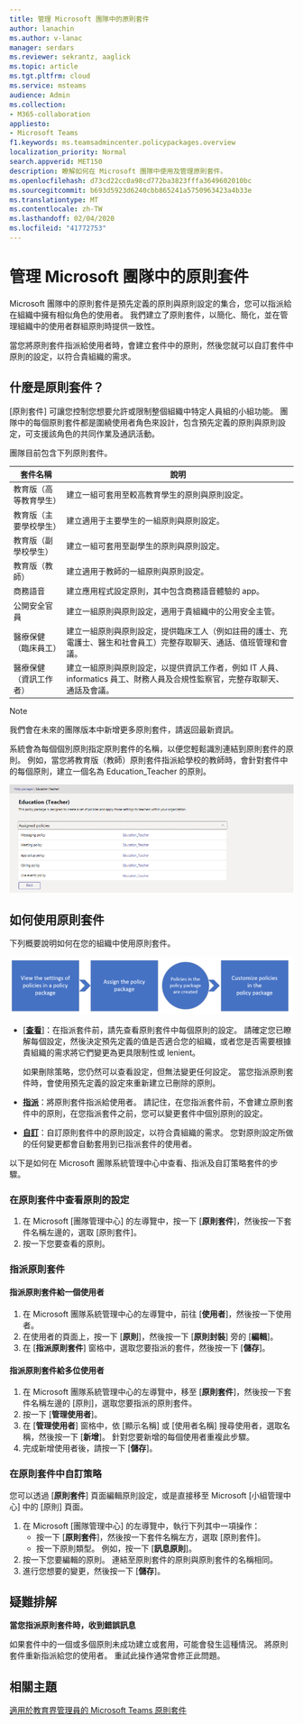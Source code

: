 ```yaml
---
title: 管理 Microsoft 團隊中的原則套件
author: lanachin
ms.author: v-lanac
manager: serdars
ms.reviewer: sekrantz, aaglick
ms.topic: article
ms.tgt.pltfrm: cloud
ms.service: msteams
audience: Admin
ms.collection:
- M365-collaboration
appliesto:
- Microsoft Teams
f1.keywords: ms.teamsadmincenter.policypackages.overview
localization_priority: Normal
search.appverid: MET150
description: 瞭解如何在 Microsoft 團隊中使用及管理原則套件。
ms.openlocfilehash: d73cd22cc0a98cd772ba3823fffa3649602010bc
ms.sourcegitcommit: b693d5923d6240cbb865241a5750963423a4b33e
ms.translationtype: MT
ms.contentlocale: zh-TW
ms.lasthandoff: 02/04/2020
ms.locfileid: "41772753"
---
```

# <a name="manage-policy-packages-in-microsoft-teams"></a>管理 Microsoft 團隊中的原則套件

Microsoft 團隊中的原則套件是預先定義的原則與原則設定的集合，您可以指派給在組織中擁有相似角色的使用者。 我們建立了原則套件，以簡化、簡化，並在管理組織中的使用者群組原則時提供一致性。  

當您將原則套件指派給使用者時，會建立套件中的原則，然後您就可以自訂套件中原則的設定，以符合貴組織的需求。

## <a name="what-is-a-policy-package"></a>什麼是原則套件？

[原則套件] 可讓您控制您想要允許或限制整個組織中特定人員組的小組功能。 團隊中的每個原則套件都是圍繞使用者角色來設計，包含預先定義的原則與原則設定，可支援該角色的共同作業及通訊活動。

團隊目前包含下列原則套件。

|**套件名稱**  |**說明** |
|---------|---------|
|教育版（高等教育學生）    |建立一組可套用至較高教育學生的原則與原則設定。|
|教育版（主要學校學生）   |建立適用于主要學生的一組原則與原則設定。|
|教育版（副學校學生）    |建立一組可套用至副學生的原則與原則設定。         |
|教育版（教師）    |建立適用于教師的一組原則與原則設定。      |
|商務語音 |建立應用程式設定原則，其中包含商務語音體驗的 app。|
|公開安全官員   |建立一組原則與原則設定，適用于貴組織中的公用安全主管。|
|醫療保健（臨床員工）  |建立一組原則與原則設定，提供臨床工人（例如註冊的護士、充電護士、醫生和社會員工）完整存取聊天、通話、值班管理和會議。 |
|醫療保健（資訊工作者）  |建立一組原則與原則設定，以提供資訊工作者，例如 IT 人員、informatics 員工、財務人員及合規性監察官，完整存取聊天、通話及會議。|


> [!NOTE]
> 我們會在未來的團隊版本中新增更多原則套件，請返回最新資訊。  

系統會為每個個別原則指定原則套件的名稱，以便您輕鬆識別連結到原則套件的原則。
例如，當您將教育版（教師）原則套件指派給學校的教師時，會針對套件中的每個原則，建立一個名為 Education_Teacher 的原則。

![教育版（教師）原則套件的螢幕擷取畫面](media/policy-packages-education_teacher.png)

## <a name="how-to-use-policy-packages"></a>如何使用原則套件

下列概要說明如何在您的組織中使用原則套件。

![使用原則套件的概覽](media/manage-policy-packages-overview.png)

- [**[查看](#view-the-settings-of-a-policy-in-a-policy-package)**]：在指派套件前，請先查看原則套件中每個原則的設定。 請確定您已瞭解每個設定，然後決定預先定義的值是否適合您的組織，或者您是否需要根據貴組織的需求將它們變更為更具限制性或 lenient。

    如果刪除策略，您仍然可以查看設定，但無法變更任何設定。 當您指派原則套件時，會使用預先定義的設定來重新建立已刪除的原則。

- **[指派](#assign-a-policy-package)**：將原則套件指派給使用者。 請記住，在您指派套件前，不會建立原則套件中的原則，在您指派套件之前，您可以變更套件中個別原則的設定。  

- **[自訂](#customize-policies-in-a-policy-package)**：自訂原則套件中的原則設定，以符合貴組織的需求。 您對原則設定所做的任何變更都會自動套用到已指派套件的使用者。

以下是如何在 Microsoft 團隊系統管理中心中查看、指派及自訂策略套件的步驟。

### <a name="view-the-settings-of-a-policy-in-a-policy-package"></a>在原則套件中查看原則的設定

1. 在 Microsoft [團隊管理中心] 的左導覽中，按一下 [**原則套件**]，然後按一下套件名稱左邊的，選取 [原則套件]。
2. 按一下您要查看的原則。

### <a name="assign-a-policy-package"></a>指派原則套件

#### <a name="assign-a-policy-package-to-one-user"></a>指派原則套件給一個使用者

1. 在 Microsoft 團隊系統管理中心的左導覽中，前往 [**使用者**]，然後按一下使用者。
2. 在使用者的頁面上，按一下 [**原則**]，然後按一下 [**原則封裝**] 旁的 [**編輯**]。
3. 在 [**指派原則套件**] 窗格中，選取您要指派的套件，然後按一下 [**儲存**]。

#### <a name="assign-a-policy-package-to-multiple-users"></a>指派原則套件給多位使用者

1. 在 Microsoft 團隊系統管理中心的左導覽中，移至 [**原則套件**]，然後按一下套件名稱左邊的 [原則]，選取您要指派的原則套件。
2. 按一下 [**管理使用者**]。
3. 在 [**管理使用者**] 窗格中，依 [顯示名稱] 或 [使用者名稱] 搜尋使用者，選取名稱，然後按一下 [**新增**]。 針對您要新增的每個使用者重複此步驟。
4. 完成新增使用者後，請按一下 [**儲存**]。

### <a name="customize-policies-in-a-policy-package"></a>在原則套件中自訂策略

您可以透過 [**原則套件**] 頁面編輯原則設定，或是直接移至 Microsoft [小組管理中心] 中的 [原則] 頁面。

1. 在 Microsoft [團隊管理中心] 的左導覽中，執行下列其中一項操作：
    - 按一下 [**原則套件**]，然後按一下套件名稱左方，選取 [原則套件]。
    - 按一下原則類型。  例如，按一下 [**訊息原則**]。
2. 按一下您要編輯的原則。 連結至原則套件的原則與原則套件的名稱相同。
3. 進行您想要的變更，然後按一下 [**儲存**]。

## <a name="troubleshooting"></a>疑難排解

**當您指派原則套件時，收到錯誤訊息**

如果套件中的一個或多個原則未成功建立或套用，可能會發生這種情況。 將原則套件重新指派給您的使用者。 重試此操作通常會修正此問題。

## <a name="related-topics"></a>相關主題

[適用於教育界管理員的 Microsoft Teams 原則套件](policy-packages-edu.md)

